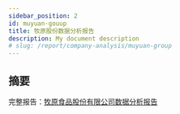 ```yaml
---
sidebar_position: 2
id: muyuan-gouup
title: 牧原股份数据分析报告
description: My document description
# slug: /report/company-analysis/muyuan-group
---
```

## 摘要
完整报告：[牧原食品股份有限公司数据分析报告](https://gitee.com/jintanzhen/analysis-report/raw/master/%E7%89%A7%E5%8E%9F%E8%82%A1%E4%BB%BD%E6%95%B0%E6%8D%AE%E5%88%86%E6%9E%90%E6%8A%A5%E5%91%8A(v1.0).pdf)